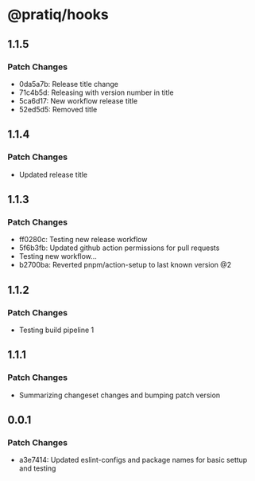 # @pratiq/hooks

## 1.1.5

### Patch Changes

- 0da5a7b: Release title change
- 71c4b5d: Releasing with version number in title
- 5ca6d17: New workflow release title
- 52ed5d5: Removed title

## 1.1.4

### Patch Changes

- Updated release title

## 1.1.3

### Patch Changes

- ff0280c: Testing new release workflow
- 5f6b3fb: Updated github action permissions for pull requests
- Testing new workflow...
- b2700ba: Reverted pnpm/action-setup to last known version @2

## 1.1.2

### Patch Changes

- Testing build pipeline 1

## 1.1.1

### Patch Changes

- Summarizing changeset changes and bumping patch version

## 0.0.1

### Patch Changes

- a3e7414: Updated eslint-configs and package names for basic settup and testing
